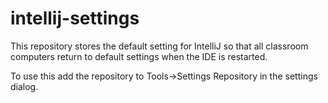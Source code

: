 # intellij-settings

This repository stores the default setting for IntelliJ so that all classroom computers return to default settings when the IDE is restarted.

To use this add the repository to Tools->Settings Repository in the settings dialog.
